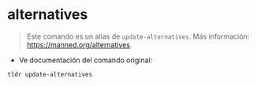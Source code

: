 # alternatives

> Este comando es un alias de `update-alternatives`.
> Más información: <https://manned.org/alternatives>.

- Ve documentación del comando original:

`tldr update-alternatives`
